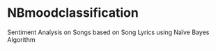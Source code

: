 # NBmoodclassification
Sentiment Analysis on Songs based on Song Lyrics using Naïve Bayes Algorithm
